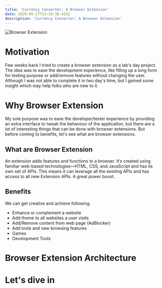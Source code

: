 ```yaml
---
title: 'Currency Converter: A Browser Extension'
date: 2020-05-27T23:19:36.415Z
description: 'Currency Converter: A Browser Extension'
---
```

![Browser Extension](/img/browser_extensions.jpg "Browser Extension")

# Motivation

Few weeks back I tried to create a browser extension as a lab's day project. The idea was to ease the development experience, like filling up a long form for testing purpose or add/remove features without changing the user. Although I was not able to complete it in two day's time, but I gained some insight which may help folks who are new to it.

# Why Browser Extension

My sole purpose was to ease the developer/tester experience by providing an extra interface to tweak the behaviour of the application, but there are a lot of interesting things that can be done with browser extensions. But before coming to benefits, let's see what are browser extensions.

## What are Browser Extension

An extension adds features and functions to a browser. It’s created using familiar web-based technologies—HTML, CSS, and JavaScript and has its own set of APIs. This means it can leverage all the existing APIs and has access to all new Extension APIs. A great power boost.

## Benefits

We can get creative and achieve following.

* Enhance or complement a website
* Add theme to all websites a user visits
* Add/Remove content from web page (AdBlocker)
* Add tools and new browsing features
* Games
* Development Tools

# Browser Extension Architecture

# Let's dive in